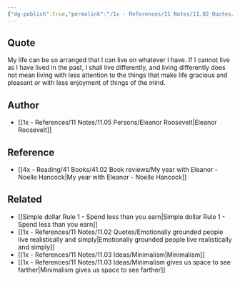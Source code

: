 ```yaml
---
{"dg-publish":true,"permalink":"/1x - References/11 Notes/11.02 Quotes/My life can be so arranged that I can live on whatever I have - Eleanor Roosevelt/","title":"My life can be so arranged that I can live on whatever I have - Eleanor Roosevelt","created":"2023-12-25T17:35:33.156+03:00","updated":"2024-02-14T20:18:40.564+03:00"}
---
```



## Quote
My life can be so arranged that I can live on whatever I have. If I cannot live as I have lived in the past, I shall live differently, and living differently does not mean living with less attention to the things that make life gracious and pleasant or with less enjoyment of things of the mind.


## Author
- [[1x - References/11 Notes/11.05 Persons/Eleanor Roosevelt\|Eleanor Roosevelt]]

## Reference
- [[4x - Reading/41 Books/41.02 Book reviews/My year with Eleanor - Noelle Hancock\|My year with Eleanor - Noelle Hancock]]

## Related
- [[Simple dollar Rule 1 - Spend less than you earn\|Simple dollar Rule 1 - Spend less than you earn]]
- [[1x - References/11 Notes/11.02 Quotes/Emotionally grounded people live realistically and simply\|Emotionally grounded people live realistically and simply]]
- [[1x - References/11 Notes/11.03 Ideas/Minimalism\|Minimalism]]
- [[1x - References/11 Notes/11.03 Ideas/Minimalism gives us space to see farther\|Minimalism gives us space to see farther]]